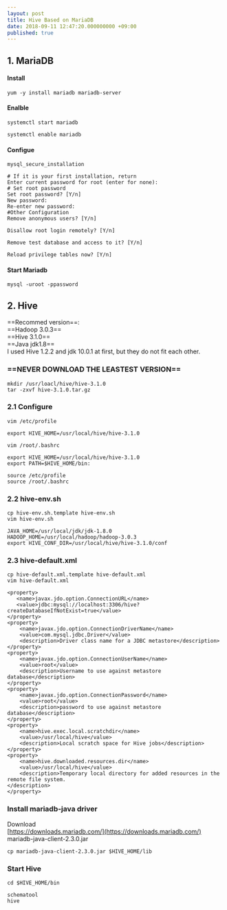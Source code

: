 ```yaml
---
layout: post
title: Hive Based on MariaDB
date: 2018-09-11 12:47:20.000000000 +09:00
published: true
--- 
```


## 1. MariaDB
#### Install
```
yum -y install mariadb mariadb-server
```
#### Enalble
```
systemctl start mariadb
```
```
systemctl enable mariadb
```
#### Configue
```
mysql_secure_installation
```
```
# If it is your first installation, return
Enter current password for root (enter for none):
# Set root password
Set root password? [Y/n] 
New password: 
Re-enter new password: 
#Other Configuration
Remove anonymous users? [Y/n] 

Disallow root login remotely? [Y/n] 

Remove test database and access to it? [Y/n] 

Reload privilege tables now? [Y/n] 
```
#### Start Mariadb
```
mysql -uroot -ppassword
```

## 2. Hive
==Recommed version==:       
==Hadoop 3.0.3==     
==Hive 3.1.0==          
==Java jdk1.8==             
I used Hive 1.2.2 and jdk 10.0.1 at first, but they do not fit each other.      

### ==NEVER DOWNLOAD THE LEASTEST VERSION==         

```
mkdir /usr/loacl/hive/hive-3.1.0
tar -zxvf hive-3.1.0.tar.gz
```
### 2.1 Configure
```
vim /etc/profile
```
```
export HIVE_HOME=/usr/local/hive/hive-3.1.0
```
```
vim /root/.bashrc
```
```
export HIVE_HOME=/usr/local/hive/hive-3.1.0
export PATH=$HIVE_HOME/bin:
```
```
source /etc/profile
source /root/.bashrc
```
### 2.2 hive-env.sh
```
cp hive-env.sh.template hive-env.sh
vim hive-env.sh
```
```
JAVA_HOME=/usr/local/jdk/jdk-1.8.0
HADOOP_HOME=/usr/local/hadoop/hadoop-3.0.3
export HIVE_CONF_DIR=/usr/local/hive/hive-3.1.0/conf
```
### 2.3 hive-default.xml
```
cp hive-default.xml.template hive-default.xml
vim hive-default.xml
```
```
<property>
   <name>javax.jdo.option.ConnectionURL</name>
   <value>jdbc:mysql://localhost:3306/hive?createDatabaseIfNotExist=true</value>
</property>
<property>
    <name>javax.jdo.option.ConnectionDriverName</name>
    <value>com.mysql.jdbc.Driver</value>
    <description>Driver class name for a JDBC metastore</description>
</property>
<property>
    <name>javax.jdo.option.ConnectionUserName</name>
    <value>root</value>
    <description>Username to use against metastore database</description>
</property>
<property>
    <name>javax.jdo.option.ConnectionPassword</name>
    <value>root</value>
    <description>password to use against metastore database</description>
</property>
<property>
    <name>hive.exec.local.scratchdir</name>
    <value>/usr/local/hive</value>
    <description>Local scratch space for Hive jobs</description>
</property>
<property>
    <name>hive.downloaded.resources.dir</name>
    <value>/usr/local/hive</value>
    <description>Temporary local directory for added resources in the remote file system.
</description>
</property>
```
### Install mariadb-java driver
Download        
[https://downloads.mariadb.com/](https://downloads.mariadb.com/)        
mariadb-java-client-2.3.0.jar       
```
cp mariadb-java-client-2.3.0.jar $HIVE_HOME/lib
```
### Start Hive
```
cd $HIVE_HOME/bin
```
```
schematool
hive
```

